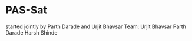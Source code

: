 # PAS-Sat
started jointly by Parth Darade and Urjit Bhavsar
Team:
Urjit Bhavsar
Parth Darade
Harsh Shinde
